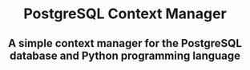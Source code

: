 <div align='center'><h1>PostgreSQL Context Manager</h1></div>
<div align='center'><h2>A simple context manager for the PostgreSQL database and Python programming language</h2></div>